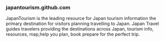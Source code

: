 ### japantourism.github.com
JapanTourism is the leading resource for Japan tourism information the primary destination for visitors planning travelling to Japan. Japan Travel guides travelers providing the destinations across Japan, tourism info, resources, map,help you plan, book prepare for the perfect trip.
